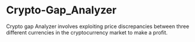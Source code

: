 # Crypto-Gap_Analyzer
  Crypto gap Analyzer involves exploiting price discrepancies between three different  currencies in the cryptocurrency market to make a profit.
